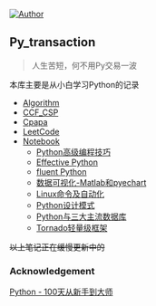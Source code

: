 [![Author](https://img.shields.io/badge/Author-mr__menand-yellowgreen.svg)](https://mrmenand.github.io/)

## Py_transaction
>人生苦短，何不用Py交易一波

本库主要是从小白学习Python的记录
* [Algorithm](./Algorithm)
* [CCF_CSP](./CCF_CSP) 
* [Cpapa](./CPaPa)
* [LeetCode](./LeetCode)
* [Notebook](./Notebook) 
   - [Python高级编程技巧](./Notebook/program_skills.md)
   - [Effective Python](./Notebook/Effective_Python.md)
   - [fluent Python](./Notebook/fluentpython.md)  
   - [数据可视化-Matlab和pyechart](./Notebook/数据可视化-Matlab和pyechart.md)   
   - [Linux命令及自动化](./Notebook/Linux命令及自动化.md) 
   - [Python设计模式](./Notebook/designpattern.md) 
   - [Python与三大主流数据库](./Notebook/database.md)
   - [Tornado轻量级框架](./Notebook/tornado.md) 

~~以上笔记正在缓慢更新中的~~





### Acknowledgement
[Python - 100天从新手到大师](https://github.com/jackfrued/Python-100-Days)

